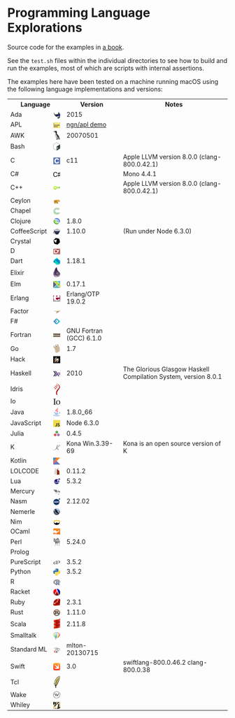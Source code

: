 # Programming Language Explorations

Source code for the examples in <a href="http://rtoal.github.io/ple">a book</a>.

See the `test.sh` files within the individual directories to see how to build and run the examples, most of which are scripts with internal assertions.

The examples here have been tested on a machine running macOS using the following language implementations and versions:

<table>
<tr><th colspan="2">Language<th>Version<th>Notes
<tr><td>Ada
    <td align="center"><img valign="middle" src="resources/ada-logo-24.png">
    <td>2015
    <td>
<tr><td>APL
    <td align="center"><img valign="middle" src="resources/apl-logo-24.png">
    <td><a href="http://ngn.github.io/apl/web/index.html">ngn/apl demo</a>
    <td>
<tr><td>AWK
    <td align="center"><img valign="middle" src="resources/awk-logo-24.png">
    <td>20070501
    <td>
<tr><td>Bash
    <td align="center"><img valign="middle" src="resources/bash-logo-24.png">
    <td>
    <td>
<tr><td>C
    <td align="center"><img valign="middle" src="resources/c-logo-24.png">
    <td>c11
    <td>Apple LLVM version 8.0.0 (clang-800.0.42.1)
<tr><td>C#
    <td align="center"><img valign="middle" src="resources/csharp-logo-24.png">
    <td>
    <td>Mono 4.4.1
<tr><td>C++
    <td align="center"><img valign="middle" src="resources/cpp-logo-24.png">
    <td>
    <td>Apple LLVM version 8.0.0 (clang-800.0.42.1)
<tr><td>Ceylon
    <td align="center"><img valign="middle" src="resources/ceylon-logo-24.png">
    <td>
    <td>
<tr><td>Chapel
    <td align="center"><img valign="middle" src="resources/chapel-logo-24.png">
    <td>
    <td>
<tr><td>Clojure
    <td align="center"><img valign="middle" src="resources/clojure-logo-24.png">
    <td>1.8.0
    <td>
<tr><td>CoffeeScript
    <td align="center"><img valign="middle" src="resources/coffeescript-logo-24.png">
    <td>1.10.0
    <td>(Run under Node 6.3.0)
<tr><td>Crystal
    <td align="center"><img valign="middle" src="resources/crystal-logo-24.png">
    <td>
    <td>
<tr><td>D
    <td align="center"><img valign="middle" src="resources/d-logo-24.png">
    <td>
    <td>
<tr><td>Dart
    <td align="center"><img valign="middle" src="resources/dart-logo-24.png">
    <td>1.18.1
    <td>
<tr><td>Elixir
    <td align="center"><img valign="middle" src="resources/elixir-logo-24.png">
    <td>
    <td>
<tr><td>Elm
    <td align="center"><img valign="middle" src="resources/elm-logo-24.png">
    <td>0.17.1
    <td>
<tr><td>Erlang
    <td align="center"><img valign="middle" src="resources/erlang-logo-24.png">
    <td>Erlang/OTP 19.0.2
    <td>
<tr><td>Factor
    <td align="center"><img valign="middle" src="resources/factor-logo-24.png">
    <td>
    <td>
<tr><td>F#
    <td align="center"><img valign="middle" src="resources/fsharp-logo-24.png">
    <td>
    <td>
<tr><td>Fortran
    <td align="center"><img valign="middle" src="resources/fortran-logo-24.png">
    <td>GNU Fortran (GCC) 6.1.0
    <td>
<tr><td>Go
    <td align="center"><img valign="middle" src="resources/go-logo-24.png">
    <td>1.7
    <td>
<tr><td>Hack
    <td align="center"><img valign="middle" src="resources/hack-logo-24.png">
    <td>
    <td>
<tr><td>Haskell
    <td align="center"><img valign="middle" src="resources/haskell-logo-24.png">
    <td>2010
    <td>The Glorious Glasgow Haskell Compilation System, version 8.0.1
<tr><td>Idris
    <td align="center"><img valign="middle" src="resources/idris-logo-24.png">
    <td>
    <td>
<tr><td>Io
    <td align="center"><img valign="middle" src="resources/io-logo-24.png">
    <td>
    <td>
<tr><td>Java
    <td align="center"><img valign="middle" src="resources/java-logo-24.png">
    <td>1.8.0_66
    <td>
<tr><td>JavaScript
    <td align="center"><img valign="middle" src="resources/javascript-logo-24.png">
    <td>Node 6.3.0
    <td>
<tr><td>Julia
    <td align="center"><img valign="middle" src="resources/julia-logo-24.png">
    <td>0.4.5
    <td>
<tr><td>K
    <td align="center"><img valign="middle" src="resources/k-logo-24.png">
    <td>Kona Win.3.39-69
    <td>Kona is an open source version of K
<tr><td>Kotlin
    <td align="center"><img valign="middle" src="resources/kotlin-logo-24.png">
    <td>
    <td>
<tr><td>LOLCODE
    <td align="center"><img valign="middle" src="resources/lolcode-logo-24.png">
    <td>0.11.2
    <td>
<tr><td>Lua
    <td align="center"><img valign="middle" src="resources/lua-logo-24.png">
    <td>5.3.2
    <td>
<tr><td>Mercury
    <td align="center"><img valign="middle" src="resources/mercury-logo-24.png">
    <td>
    <td>
<tr><td>Nasm
    <td align="center"><img valign="middle" src="resources/nasm-logo-24.png">
    <td>2.12.02
    <td>
<tr><td>Nemerle
    <td align="center"><img valign="middle" src="resources/nemerle-logo-24.png">
    <td>
    <td>
<tr><td>Nim
    <td align="center"><img valign="middle" src="resources/nim-logo-24.png">
    <td>
    <td>
<tr><td>OCaml
    <td align="center"><img valign="middle" src="resources/ocaml-logo-24.png">
    <td>
    <td>
<tr><td>Perl
    <td align="center"><img valign="middle" src="resources/perl-logo-24.png">
    <td>5.24.0
    <td>
<tr><td>Prolog
    <td>
    <td>
    <td>
<tr><td>PureScript
    <td align="center"><img valign="middle" src="resources/purescript-logo-24.png">
    <td>3.5.2
    <td>
<tr><td>Python
    <td align="center"><img valign="middle" src="resources/python-logo-24.png">
    <td>3.5.2
    <td>
<tr><td>R
    <td align="center"><img valign="middle" src="resources/r-logo-24.png">
    <td>
    <td>
<tr><td>Racket
    <td align="center"><img valign="middle" src="resources/racket-logo-24.png">
    <td>
    <td>
<tr><td>Ruby
    <td align="center"><img valign="middle" src="resources/ruby-logo-24.png">
    <td>2.3.1
    <td>
<tr><td>Rust
    <td align="center"><img valign="middle" src="resources/rust-logo-24.png">
    <td>1.11.0
    <td>
<tr><td>Scala
    <td align="center"><img valign="middle" src="resources/scala-logo-24.png">
    <td>2.11.8
    <td>
<tr><td>Smalltalk
    <td align="center"><img valign="middle" src="resources/smalltalk-logo-24.png">
    <td>
    <td>
<tr><td>Standard&nbsp;ML
    <td align="center"><img valign="middle" src="resources/sml-logo-24.png">
    <td>mlton-20130715
    <td>
<tr><td>Swift
    <td align="center"><img valign="middle" src="resources/swift-logo-24.png">
    <td>3.0
    <td>swiftlang-800.0.46.2 clang-800.0.38
<tr><td>Tcl
    <td align="center"><img valign="middle" src="resources/tcl-logo-24.png">
    <td>
    <td>
<tr><td>Wake
    <td align="center"><img valign="middle" src="resources/wake-logo-24.png">
    <td>
    <td>
<tr><td>Whiley
    <td align="center"><img valign="middle" src="resources/whiley-logo-24.png">
    <td>
    <td>
</table>
